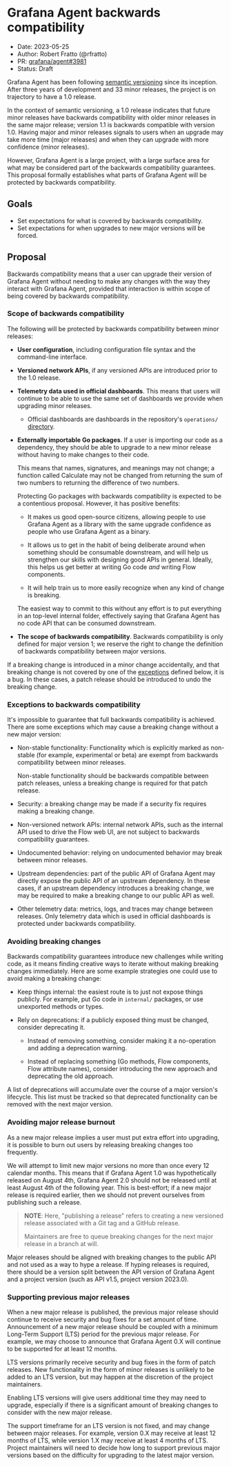 # Grafana Agent backwards compatibility 

* Date: 2023-05-25
* Author: Robert Fratto (@rfratto)
* PR: [grafana/agent#3981](https://github.com/grafana/agent/pull/3981)
* Status: Draft

Grafana Agent has been following [semantic versioning](https://semver.org/)
since its inception. After three years of development and 33 minor releases,
the project is on trajectory to have a 1.0 release. 

In the context of semantic versioning, a 1.0 release indicates that future
minor releases have backwards compatibility with older minor releases in the
same major release; version 1.1 is backwards compatible with version 1.0.
Having major and minor releases signals to users when an upgrade may take more
time (major releases) and when they can upgrade with more confidence (minor
releases).

However, Grafana Agent is a large project, with a large surface area for what
may be considered part of the backwards compatibility guarantees. This proposal
formally establishes what parts of Grafana Agent will be protected by backwards
compatibility. 

## Goals 

- Set expectations for what is covered by backwards compatibility. 
- Set expectations for when upgrades to new major versions will be forced.

## Proposal 

Backwards compatibility means that a user can upgrade their version of Grafana
Agent without needing to make any changes with the way they interact with
Grafana Agent, provided that interaction is within scope of being covered by
backwards compatibility.

### Scope of backwards compatibility   

The following will be protected by backwards compatibility between minor
releases: 

- **User configuration**, including configuration file syntax and the
  command-line interface. 

- **Versioned network APIs**, if any versioned APIs are introduced prior to the
  1.0 release.

- **Telemetry data used in official dashboards**. This means that users will
  continue to be able to use the same set of dashboards we provide when
  upgrading minor releases.    

  - Official dashboards are dashboards in the repository's `operations/`
    [directory](../../operations/).

- **Externally importable Go packages**. If a user is importing our code as a
  dependency, they should be able to upgrade to a new minor release without
  having to make changes to their code.

  This means that names, signatures, and meanings may not change; a function
  called Calculate may not be changed from returning the sum of two numbers to
  returning the difference of two numbers.

  Protecting Go packages with backwards compatibility is expected to be a
  contentious proposal. However, it has positive benefits: 

  - It makes us good open-source citizens, allowing people to use Grafana Agent
    as a library with the same upgrade confidence as people who use Grafana
    Agent as a binary.  

  - It allows us to get in the habit of being deliberate around when something
    should be consumable downstream, and will help us strengthen our skills
    with designing good APIs in general. Ideally, this helps us get better at
    writing Go code _and_ writing Flow components.

  - It will help train us to more easily recognize when any kind of change is
    breaking. 

  The easiest way to commit to this without any effort is to put everything in
  an top-level internal folder, effectively saying that Grafana Agent has no
  code API that can be consumed downstream.

- **The scope of backwards compatibility**. Backwards compatibility is only
  defined for major version 1; we reserve the right to change the definition of
  backwards compatibility between major versions. 

If a breaking change is introduced in a minor change accidentally, and that
breaking change is not covered by one of the [exceptions][] defined below, it
is a bug. In these cases, a patch release should be introduced to undo the
breaking change. 

[exceptions]: #exceptions-to-backwards-compatibility

### Exceptions to backwards compatibility 

It's impossible to guarantee that full backwards compatibility is achieved.
There are some exceptions which may cause a breaking change without a new major
version:

- Non-stable functionality: Functionality which is explicitly marked as
  non-stable (for example, experimental or beta) are exempt from backwards
  compatibility between minor releases.

  Non-stable functionality should be backwards compatible between patch
  releases, unless a breaking change is required for that patch release.

- Security: a breaking change may be made if a security fix requires making a
  breaking change. 

- Non-versioned network APIs: internal network APIs, such as the internal API
  used to drive the Flow web UI, are not subject to backwards compatibility
  guarantees.

- Undocumented behavior: relying on undocumented behavior may break between
  minor releases. 

- Upstream dependencies: part of the public API of Grafana Agent may directly
  expose the public API of an upstream dependency. In these cases, if an
  upstream dependency introduces a breaking change, we may be required to make
  a breaking change to our public API as well.   

- Other telemetry data: metrics, logs, and traces may change between releases.
  Only telemetry data which is used in official dashboards is protected under
  backwards compatibility.

### Avoiding breaking changes 

Backwards compatibility guarantees introduce new challenges while writing code,
as it means finding creative ways to iterate without making breaking changes
immediately. Here are some example strategies one could use to avoid making a
breaking change:

- Keep things internal: the easiest route is to just not expose things
  publicly. For example, put Go code in `internal/` packages, or use unexported
  methods or types.

- Rely on deprecations: if a publicly exposed thing must be changed, consider
  deprecating it.

  - Instead of removing something, consider making it a no-operation and adding
    a deprecation warning. 

  - Instead of replacing something (Go methods, Flow components, Flow attribute
    names), consider introducing the new approach and deprecating the old
    approach. 

A list of deprecations will accumulate over the course of a major version's
lifecycle. This list must be tracked so that deprecated functionality can be
removed with the next major version. 

### Avoiding major release burnout 

As a new major release implies a user must put extra effort into upgrading, it
is possible to burn out users by releasing breaking changes too frequently. 

We will attempt to limit new major versions no more than once every 12 calendar
months. This means that if Grafana Agent 1.0 was hypothetically released on
August 4th, Grafana Agent 2.0 should not be released until at least August 4th
of the following year. This is best-effort; if a new major release is required
earlier, then we should not prevent ourselves from publishing such a release.

> **NOTE**: Here, "publishing a release" refers to creating a new versioned
> release associated with a Git tag and a GitHub release.
>
> Maintainers are free to queue breaking changes for the next major release in
> a branch at will.

Major releases should be aligned with breaking changes to the public API and
not used as a way to hype a release. If hyping releases is required, there
should be a version split between the API version of Grafana Agent and a
project version (such as API v1.5, project version 2023.0).   

### Supporting previous major releases

When a new major release is published, the previous major release should
continue to receive security and bug fixes for a set amount of time.
Announcement of a new major release should be coupled with a minimum Long-Term
Support (LTS) period for the previous major release. For example, we may choose
to announce that Grafana Agent 0.X will continue to be supported for at least
12 months. 

LTS versions primarily receive security and bug fixes in the form of patch
releases. New functionality in the form of minor releases is unlikely to be
added to an LTS version, but may happen at the discretion of the project
maintainers. 

Enabling LTS versions will give users additional time they may need to upgrade,
especially if there is a significant amount of breaking changes to consider
with the new major release. 

The support timeframe for an LTS version is not fixed, and may change between
major releases. For example, version 0.X may receive at least 12 months of LTS,
while version 1.X may receive at least 4 months of LTS. Project maintainers
will need to decide how long to support previous major versions based on the
difficulty for upgrading to the latest major version.
